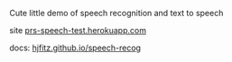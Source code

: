 Cute little demo of speech recognition and text to speech


site [prs-speech-test.herokuapp.com](https://prs-speech-test.herokuapp.com)

docs: [hjfitz.github.io/speech-recog](https://hjfitz.github.io/speech-recog)
